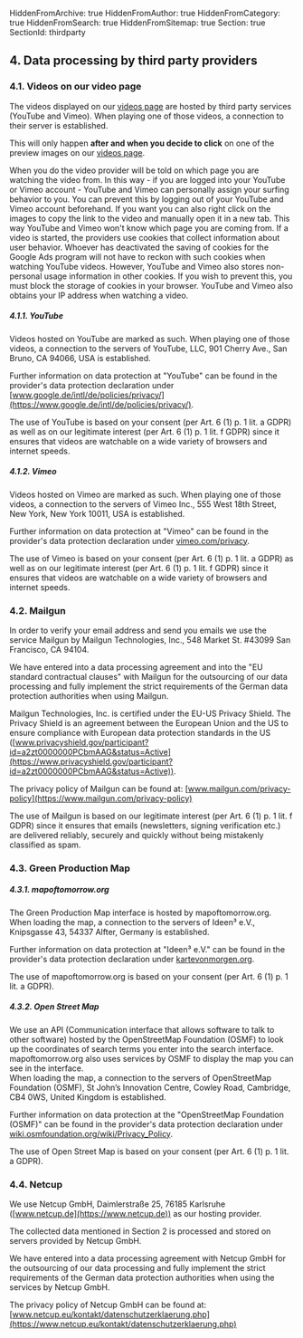 HiddenFromArchive: true
HiddenFromAuthor: true
HiddenFromCategory: true
HiddenFromSearch: true
HiddenFromSitemap: true
Section: true
SectionId: thirdparty

## 4. Data processing by third party providers

### 4.1. Videos on our video page

The videos displayed on our [videos page](/videos) are hosted by third party services (YouTube and Vimeo). When playing one of those videos, a connection to their server is established.

This will only happen **after and when you decide to click** on one of the preview images on our [videos page](/videos).

When you do the video provider will be told on which page you are watching the video from. In this way - if you are logged into your YouTube or Vimeo account - YouTube and Vimeo can personally assign your surfing behavior to you. You can prevent this by logging out of your YouTube and Vimeo account beforehand. If you want you can also right click on the images to copy the link to the video and manually open it in a new tab. This way YouTube and Vimeo won't know which page you are coming from. If a video is started, the providers use cookies that collect information about user behavior. Whoever has deactivated the saving of cookies for the Google Ads program will not have to reckon with such cookies when watching YouTube videos. However, YouTube and Vimeo also stores non-personal usage information in other cookies. If you wish to prevent this, you must block the storage of cookies in your browser. YouTube and Vimeo also obtains your IP address when watching a video.

##### 4.1.1. YouTube

Videos hosted on YouTube are marked as such. When playing one of those videos, a connection to the servers of YouTube, LLC, 901 Cherry Ave., San Bruno, CA 94066, USA is established.

Further information on data protection at "YouTube" can be found in the provider's data protection declaration under [www.google.de/intl/de/policies/privacy/](https://www.google.de/intl/de/policies/privacy/).

The use of YouTube is based on your consent (per Art. 6 (1) p. 1 lit. a GDPR) as well as on our legitimate interest (per Art. 6 (1) p. 1 lit. f GDPR) since it ensures that videos are watchable on a wide variety of browsers and internet speeds.

##### 4.1.2. Vimeo

Videos hosted on Vimeo are marked as such. When playing one of those videos, a connection to the servers of Vimeo Inc., 555 West 18th Street, New York, New York 10011, USA is established.

Further information on data protection at "Vimeo" can be found in the provider's data protection declaration under [vimeo.com/privacy](https://vimeo.com/privacy).

The use of Vimeo is based on your consent (per Art. 6 (1) p. 1 lit. a GDPR) as well as on our legitimate interest (per Art. 6 (1) p. 1 lit. f GDPR) since it ensures that videos are watchable on a wide variety of browsers and internet speeds.

### 4.2. Mailgun

In order to verify your email address and send you emails we use the service Mailgun by Mailgun Technologies, Inc., 548 Market St. #43099 San Francisco, CA 94104.

We have entered into a data processing agreement and into the "EU standard contractual clauses" with Mailgun for the outsourcing of our data processing and fully implement the strict requirements of the German data protection authorities when using Mailgun.

Mailgun Technologies, Inc. is certified under the EU-US Privacy Shield. The Privacy Shield is an agreement between the European Union and the US to ensure compliance with European data protection standards in the US ([www.privacyshield.gov/participant?id=a2zt0000000PCbmAAG&status=Active](https://www.privacyshield.gov/participant?id=a2zt0000000PCbmAAG&status=Active)).

The privacy policy of Mailgun can be found at: [www.mailgun.com/privacy-policy](https://www.mailgun.com/privacy-policy)

The use of Mailgun is based on our legitimate interest (per Art. 6 (1) p. 1 lit. f GDPR) since it ensures that emails (newsletters, signing verification etc.) are delivered reliably, securely and quickly without being mistakenly classified as spam.

### 4.3. Green Production Map
##### 4.3.1. mapoftomorrow.org
The Green Production Map interface is hosted by mapoftomorrow.org. When loading the map, a connection to the servers of Ideen³ e.V., Knipsgasse 43, 54337 Alfter, Germany is established.

Further information on data protection at "Ideen³ e.V." can be found in the provider's data protection declaration under [kartevonmorgen.org](https://kartevonmorgen.org/#).

The use of mapoftomorrow.org is based on your consent (per Art. 6 (1) p. 1 lit. a GDPR).

##### 4.3.2. Open Street Map
We use an API (Communication interface that allows software to talk to other software) hosted by the OpenStreetMap Foundation (OSMF) to look up the coordinates of search terms you enter into the search interface.  
mapoftomorrow.org also uses services by OSMF to display the map you can see in the interface.  
When loading the map, a connection to the servers of OpenStreetMap Foundation (OSMF), St John’s Innovation Centre, Cowley Road, Cambridge, CB4 0WS, United Kingdom is established.

Further information on data protection at the "OpenStreetMap Foundation (OSMF)" can be found in the provider's data protection declaration under [wiki.osmfoundation.org/wiki/Privacy_Policy](https://wiki.osmfoundation.org/wiki/Privacy_Policy).

The use of Open Street Map is based on your consent (per Art. 6 (1) p. 1 lit. a GDPR).


### 4.4. Netcup

We use Netcup GmbH, Daimlerstraße 25, 76185 Karlsruhe ([www.netcup.de](https://www.netcup.de)) as our hosting provider.

The collected data mentioned in Section 2 is processed and stored on servers provided by Netcup GmbH.

We have entered into a data processing agreement with Netcup GmbH for the outsourcing of our data processing and fully implement the strict requirements of the German data protection authorities when using the services by Netcup GmbH.

The privacy policy of Netcup GmbH can be found at: [www.netcup.eu/kontakt/datenschutzerklaerung.php](https://www.netcup.eu/kontakt/datenschutzerklaerung.php)
